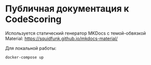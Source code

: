 # Публичная документация к CodeScoring

Используется статический генератор MKDocs с темой-обвязкой Material: https://squidfunk.github.io/mkdocs-material/

Для локальной работы:

```
docker-compose up
```